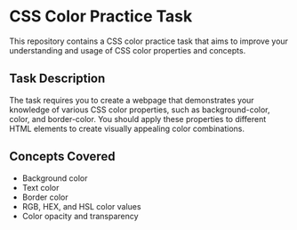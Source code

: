 # CSS Color Practice Task

This repository contains a CSS color practice task that aims to improve your understanding and usage of CSS color properties and concepts.

## Task Description

The task requires you to create a webpage that demonstrates your knowledge of various CSS color properties, such as background-color, color, and border-color. You should apply these properties to different HTML elements to create visually appealing color combinations.

## Concepts Covered

- Background color
- Text color
- Border color
- RGB, HEX, and HSL color values
- Color opacity and transparency

